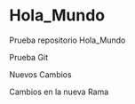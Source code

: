 # Hola_Mundo
Prueba repositorio Hola_Mundo

Prueba  Git

Nuevos  Cambios 

Cambios en la nueva Rama
